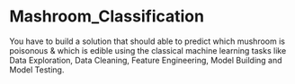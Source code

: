 # Mashroom_Classification
You have to build a solution that should able to predict which mushroom is poisonous &amp; which is edible using the classical machine learning tasks like Data Exploration, Data Cleaning, Feature Engineering, Model Building and Model Testing. 
